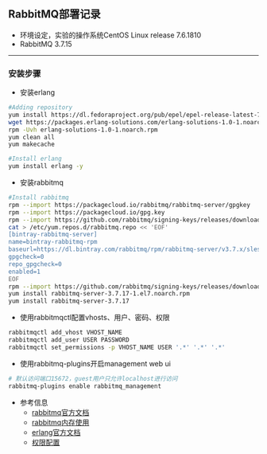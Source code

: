 ## RabbitMQ部署记录
* 环境设定，实验的操作系统CentOS Linux release 7.6.1810
* RabbitMQ 3.7.15
---
### 安装步骤
* 安装erlang
```bash
#Adding repository
yum install https://dl.fedoraproject.org/pub/epel/epel-release-latest-7.noarch.rpm -y
wget https://packages.erlang-solutions.com/erlang-solutions-1.0-1.noarch.rpm
rpm -Uvh erlang-solutions-1.0-1.noarch.rpm
yum clean all
yum makecache

#Install erlang
yum install erlang -y
```
* 安装rabbitmq
```bash
#Install rabbitmq
rpm --import https://packagecloud.io/rabbitmq/rabbitmq-server/gpgkey
rpm --import https://packagecloud.io/gpg.key
rpm --import https://github.com/rabbitmq/signing-keys/releases/download/2.0/rabbitmq-release-signing-key.asc
cat > /etc/yum.repos.d/rabbitmq.repo << 'EOF'
[bintray-rabbitmq-server]
name=bintray-rabbitmq-rpm
baseurl=https://dl.bintray.com/rabbitmq/rpm/rabbitmq-server/v3.7.x/sles/11
gpgcheck=0
repo_gpgcheck=0
enabled=1
EOF
rpm --import https://github.com/rabbitmq/signing-keys/releases/download/2.0/rabbitmq-release-signing-key.asc
yum install rabbitmq-server-3.7.17-1.el7.noarch.rpm
yum install rabbitmq-server-3.7.17
```

* 使用rabbitmqctl配置vhosts、用户、密码、权限
```bash
rabbitmqctl add_vhost VHOST_NAME
rabbitmqctl add_user USER PASSWORD
rabbitmqctl set_permissions -p VHOST_NAME USER '.*' '.*' '.*'
```
* 使用rabbitmq-plugins开启management web ui
```bash
# 默认访问端口15672，guest用户只允许localhost进行访问
rabbitmq-plugins enable rabbitmq_management
```
* 参考信息
  - [rabbitmq官方文档](https://www.rabbitmq.com/install-rpm.html)
  - [rabbitmq内存使用](https://www.rabbitmq.com/memory-use.html)
  - [erlang官方文档](https://www.erlang-solutions.com/resources/download.html)
  - [权限配置](https://www.jianshu.com/p/7d071bffea24)